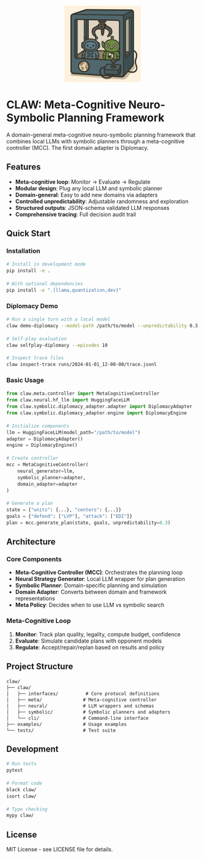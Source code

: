 <div align="center">
  <img src="CLAW_logo.png" alt="CLAW Logo" width="200" height="200">
</div>

# CLAW: Meta-Cognitive Neuro-Symbolic Planning Framework

A domain-general meta-cognitive neuro-symbolic planning framework that combines local LLMs with symbolic planners through a meta-cognitive controller (MCC). The first domain adapter is Diplomacy.

## Features

- **Meta-cognitive loop**: Monitor → Evaluate → Regulate
- **Modular design**: Plug any local LLM and symbolic planner
- **Domain-general**: Easy to add new domains via adapters
- **Controlled unpredictability**: Adjustable randomness and exploration
- **Structured outputs**: JSON-schema validated LLM responses
- **Comprehensive tracing**: Full decision audit trail

## Quick Start

### Installation

```bash
# Install in development mode
pip install -e .

# With optional dependencies
pip install -e ".[llama,quantization,dev]"
```

### Diplomacy Demo

```bash
# Run a single turn with a local model
claw demo-diplomacy --model-path /path/to/model --unpredictability 0.3

# Self-play evaluation
claw selfplay-diplomacy --episodes 10

# Inspect trace files
claw inspect-trace runs/2024-01-01_12-00-00/trace.jsonl
```

### Basic Usage

```python
from claw.meta.controller import MetaCognitiveController
from claw.neural.hf_llm import HuggingFaceLLM
from claw.symbolic.diplomacy_adapter.adapter import DiplomacyAdapter
from claw.symbolic.diplomacy_adapter.engine import DiplomacyEngine

# Initialize components
llm = HuggingFaceLLM(model_path="/path/to/model")
adapter = DiplomacyAdapter()
engine = DiplomacyEngine()

# Create controller
mcc = MetaCognitiveController(
    neural_generator=llm,
    symbolic_planner=adapter,
    domain_adapter=adapter
)

# Generate a plan
state = {"units": {...}, "centers": {...}}
goals = {"defend": ["LVP"], "attack": ["EDI"]}
plan = mcc.generate_plan(state, goals, unpredictability=0.3)
```

## Architecture

### Core Components

- **Meta-Cognitive Controller (MCC)**: Orchestrates the planning loop
- **Neural Strategy Generator**: Local LLM wrapper for plan generation
- **Symbolic Planner**: Domain-specific planning and simulation
- **Domain Adapter**: Converts between domain and framework representations
- **Meta Policy**: Decides when to use LLM vs symbolic search

### Meta-Cognitive Loop

1. **Monitor**: Track plan quality, legality, compute budget, confidence
2. **Evaluate**: Simulate candidate plans with opponent models
3. **Regulate**: Accept/repair/replan based on results and policy

## Project Structure

```
claw/
├── claw/
│   ├── interfaces/          # Core protocol definitions
│   ├── meta/               # Meta-cognitive controller
│   ├── neural/             # LLM wrappers and schemas
│   ├── symbolic/           # Symbolic planners and adapters
│   └── cli/                # Command-line interface
├── examples/               # Usage examples
└── tests/                  # Test suite
```

## Development

```bash
# Run tests
pytest

# Format code
black claw/
isort claw/

# Type checking
mypy claw/
```

## License

MIT License - see LICENSE file for details.
